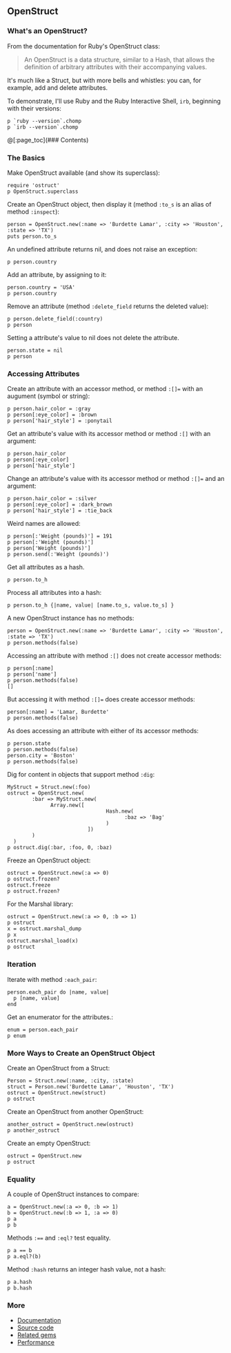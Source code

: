 ## OpenStruct

### What's an OpenStruct?

From the documentation for Ruby's OpenStruct class:

>An OpenStruct is a data structure, similar to a Hash, that allows the definition of arbitrary attributes with their accompanying values.

It's much like a Struct, but with more bells and whistles: you can, for example, add and delete attributes.

To demonstrate, I'll use Ruby and the Ruby Interactive Shell, <code>irb</code>, beginning with their versions:

```#run_irb
p `ruby --version`.chomp
p `irb --version`.chomp
```

@[:page_toc](### Contents)

### The Basics

Make OpenStruct available (and show its superclass):

```#run_irb
require 'ostruct'
p OpenStruct.superclass
```

Create an OpenStruct object, then display it (method <code>:to_s</code> is an alias of method <code>:inspect</code>):

```#run_irb
person = OpenStruct.new(:name => 'Burdette Lamar', :city => 'Houston', :state => 'TX')
puts person.to_s
```

An undefined attribute returns nil, and does not raise an exception:

```#run_irb
p person.country
```

Add an attribute, by assigning to it:

```#run_irb
person.country = 'USA'
p person.country
```

Remove an attribute (method <code>:delete_field</code> returns the deleted value):

```#run_irb
p person.delete_field(:country)
p person
```

Setting a attribute's value to nil does not delete the attribute.

```#run_irb
person.state = nil
p person
```

### Accessing Attributes

Create an attribute with an accessor method, or method <code>:[]=</code> with an augument (symbol or string):

```#run_irb
p person.hair_color = :gray
p person[:eye_color] = :brown
p person['hair_style'] = :ponytail
```

Get an attribute's value with its accessor method or method <code>:[]</code> with an argument:

```#run_irb
p person.hair_color
p person[:eye_color]
p person['hair_style']
```

Change an attribute's value with its accessor method or method <code>:[]=</code> and an argument:

```#run_irb
p person.hair_color = :silver
p person[:eye_color] = :dark_brown
p person['hair_style'] = :tie_back
```

Weird names are allowed:

```#run_irb
p person[:'Weight (pounds)'] = 191
p person[:'Weight (pounds)']
p person['Weight (pounds)']
p person.send(:'Weight (pounds)')
```

Get all attributes as a hash.

```#run_irb
p person.to_h
```

Process all attributes into a hash:

```#run_irb
p person.to_h {|name, value| [name.to_s, value.to_s] }
```

A new OpenStruct instance has no methods:

```#run_irb
person = OpenStruct.new(:name => 'Burdette Lamar', :city => 'Houston', :state => 'TX')
p person.methods(false)
```

Accessing an attribute with method <code>:[]</code> does not create accessor methods:

```#run_irb
p person[:name]
p person['name']
p person.methods(false)
[]
```

But accessing it with method <code>:[]=</code> does create accessor methods:

```#run_irb
person[:name] = 'Lamar, Burdette'
p person.methods(false)
```

As does accessing an attribute with either of its accessor methods:

```#run_irb
p person.state
p person.methods(false)
person.city = 'Boston'
p person.methods(false)
```

Dig for content in objects that support method <code>:dig</code>:

```#run_irb
MyStruct = Struct.new(:foo)
ostruct = OpenStruct.new(
        :bar => MyStruct.new(
              Array.new([
                                Hash.new(
                                      :baz => 'Bag'
                                )
                          ])
        )
  )
p ostruct.dig(:bar, :foo, 0, :baz)
```

Freeze an OpenStruct object:

```#run_irb
ostruct = OpenStruct.new(:a => 0)
p ostruct.frozen?
ostruct.freeze
p ostruct.frozen?
```

For the Marshal library:

```#run_irb
ostruct = OpenStruct.new(:a => 0, :b => 1)
p ostruct
x = ostruct.marshal_dump
p x
ostruct.marshal_load(x)
p ostruct
```

### Iteration

Iterate with method <code>:each_pair</code>:

```#run_irb
person.each_pair do |name, value|
  p [name, value]
end
```

Get an enumerator for the attributes.:

```#run_irb
enum = person.each_pair
p enum
```

### More Ways to Create an OpenStruct Object

Create an OpenStruct from a Struct:

```#run_irb
Person = Struct.new(:name, :city, :state)
struct = Person.new('Burdette Lamar', 'Houston', 'TX')
ostruct = OpenStruct.new(struct)
p ostruct
```

Create an OpenStruct from another OpenStruct:

```#run_irb
another_ostruct = OpenStruct.new(ostruct)
p another_ostruct
```

Create an empty OpenStruct:

```#run_irb
ostruct = OpenStruct.new
p ostruct
```

### Equality

A couple of OpenStruct instances to compare:

```#run_irb
a = OpenStruct.new(:a => 0, :b => 1)
b = OpenStruct.new(:b => 1, :a => 0)
p a
p b
```

Methods <code>:==</code> and <code>:eql?</code> test equality.

```#run_irb
p a == b
p a.eql?(b)
```

Method <code>:hash</code> returns an integer hash value, not a hash:

```#run_irb
p a.hash
p b.hash
```

### More

- [Documentation](https://ruby-doc.org/stdlib-2.6.3/libdoc/ostruct/rdoc/OpenStruct.html)
- [Source code](https://github.com/ruby/ruby/blob/master/lib/ostruct.rb)
- [Related gems](https://rubygems.org/search?query=openstruct)
- [Performance](https://www.google.com/search?q=ruby+openstruct+performance)
